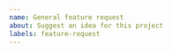 ```yaml
---
name: General feature request
about: Suggest an idea for this project
labels: feature-request
---
```


<!-- Please search existing issues to avoid creating duplicates. -->

<!-- Describe the feature you'd like. -->
